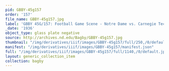 ```yaml
---
pid: GBBY-45g157
order: '157'
file_name: GBBY-45g157.jpg
label: 'GBBY 45G/157: Football Game Scene - Notre Dame vs. Carnegie Tech - 1936'
_date: '1936'
object_type: glass plate negative
source: http://archives.nd.edu/Bagby/GBBY-45g157.jpg
thumbnail: "/img/derivatives/iiif/images/GBBY-45g157/full/250,/0/default.jpg"
manifest: "/img/derivatives/iiif/images/GBBY-45g157/manifest.json"
full: "/img/derivatives/iiif/images/GBBY-45g157/full/1140,/0/default.jpg"
layout: generic_collection_item
collection: bagby
---
```

